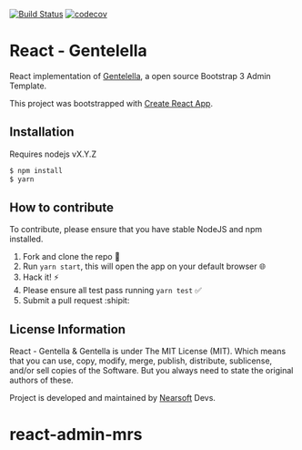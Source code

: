 [![Build Status](https://travis-ci.org/Nearsoft/react-gentelella.svg?branch=master)](https://travis-ci.org/Nearsoft/react-gentelella)
[![codecov](https://codecov.io/gh/Nearsoft/react-gentelella/branch/master/graph/badge.svg)](https://codecov.io/gh/Nearsoft/react-gentelella)

# React - Gentelella

React implementation of [Gentelella](https://github.com/puikinsh/gentelella), a open source Bootstrap 3 Admin Template.

This project was bootstrapped with [Create React App](https://github.com/facebookincubator/create-react-app).

## Installation

Requires nodejs vX.Y.Z

```bash
$ npm install
$ yarn
```

## How to contribute

To contribute, please ensure that you have stable NodeJS and npm installed.

1. Fork and clone the repo :fork_and_knife:
1. Run `yarn start`, this will open the app on your default browser :globe_with_meridians:
1. Hack it! :zap:
1. Please ensure all test pass running `yarn test` :white_check_mark:
1. Submit a pull request :shipit:

## License Information

React - Gentella & Gentella is under The MIT License (MIT). Which means that you can use, copy, modify, merge, publish, distribute, sublicense, and/or sell copies of the Software. But you always need to state the original authors of these.

Project is developed and maintained by [Nearsoft](https://nearsoft.com/) Devs.
# react-admin-mrs
